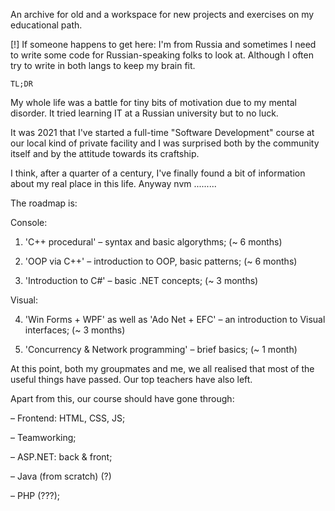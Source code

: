 An archive for old and a workspace for new projects and exercises on my educational path.

[!] If someone happens to get here: I'm from Russia and sometimes I need to write
some code for Russian-speaking folks to look at. Although I often try to write in 
both langs to keep my brain fit.

	TL;DR

My whole life was a battle for tiny bits of motivation due to my mental disorder.
It tried learning IT at a Russian university but to no luck.

It was 2021 that I've started a full-time "Software Development" course at our local
kind of private facility and I was surprised both by the community itself and
by the attitude towards its craftship.

I think, after a quarter of a century, I've finally found a bit of information about
my real place in this life. Anyway nvm .........


The roadmap is:

Console:

1) 'C++ procedural'
	– syntax and basic algorythms; (~ 6 months)

2) 'OOP via C++'
	– introduction to OOP, basic patterns; (~ 6 months)

3) 'Introduction to C#'
	– basic .NET concepts; (~ 3 months)

Visual:

4) 'Win Forms + WPF' as well as 'Ado Net + EFC'
	– an introduction to Visual interfaces; (~ 3 months)

5) 'Concurrency & Network programming'
	– brief basics; (~ 1 month)


At this point, both my groupmates and me, we all realised that most
of the useful things have passed. Our top teachers have also left.

Apart from this, our course should have gone through:

– Frontend: HTML, CSS, JS;

– Teamworking;

– ASP.NET: back & front;

– Java (from scratch) (?)

– PHP (???);
